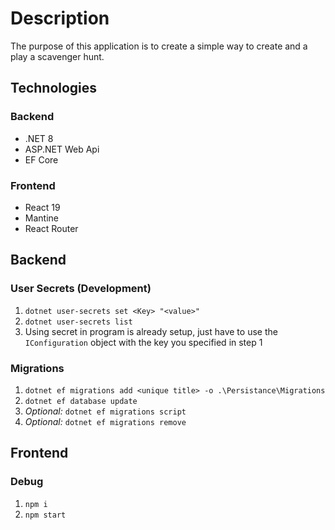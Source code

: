 # Description
The purpose of this application is to create a simple way to create and a play a scavenger hunt.

## Technologies

### Backend
- <span>.NET</span> 8
- <span>ASP.NET</span> Web Api
- EF Core

### Frontend
- React 19
- Mantine
- React Router

## Backend

### User Secrets (Development)
1. `dotnet user-secrets set <Key> "<value>"`
2. `dotnet user-secrets list`
3. Using secret in program is already setup, just have to use the `IConfiguration` object with the key you specified in step 1

### Migrations
1. `dotnet ef migrations add <unique title> -o .\Persistance\Migrations`
2. `dotnet ef database update`
3. _Optional:_ `dotnet ef migrations script`
4. _Optional:_ `dotnet ef migrations remove`

## Frontend

### Debug
1. `npm i`
2. `npm start`